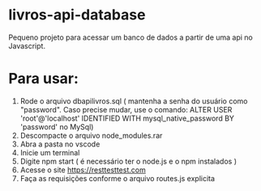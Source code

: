 # livros-api-database
Pequeno projeto para acessar um banco de dados a partir de uma api no Javascript.
# Para usar:
1. Rode o arquivo dbapilivros.sql ( mantenha a senha do usuário como "password". Caso precise mudar, use o comando: ALTER USER 'root'@'localhost' IDENTIFIED WITH mysql_native_password BY 'password' no MySql)
2. Descompacte o arquivo node_modules.rar
3. Abra a pasta no vscode
4. Inicie um terminal
5. Digite npm start ( é necessário ter o node.js e o npm instalados )
6. Acesse o site https://resttesttest.com
7. Faça as requisições conforme o arquivo routes.js explicita
